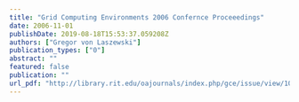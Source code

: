 ```yaml
---
title: "Grid Computing Environments 2006 Confernce Proceeedings"
date: 2006-11-01
publishDate: 2019-08-18T15:53:37.059208Z
authors: ["Gregor von Laszewski"]
publication_types: ["0"]
abstract: ""
featured: false
publication: ""
url_pdf: "http://library.rit.edu/oajournals/index.php/gce/issue/view/10/showToc"
---
```


